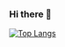 ### Hi there 👋
[![Top Langs](https://github-readme-stats-git-masterrstaa-rickstaa.vercel.app/api/top-langs/?username=LukeSutton0)](https://github.com/anuraghazra/github-readme-stats)
<!--
**LukeSutton0/LukeSutton0** is a ✨ _special_ ✨ repository because its `README.md` (this file) appears on your GitHub profile.

Here are some ideas to get you started:

- 🔭 I’m currently working on ...
- 🌱 I’m currently learning ...
- 👯 I’m looking to collaborate on ...
- 🤔 I’m looking for help with ...
- 💬 Ask me about ...
- 📫 How to reach me: ...
- 😄 Pronouns: ...
- ⚡ Fun fact: ...
-->
